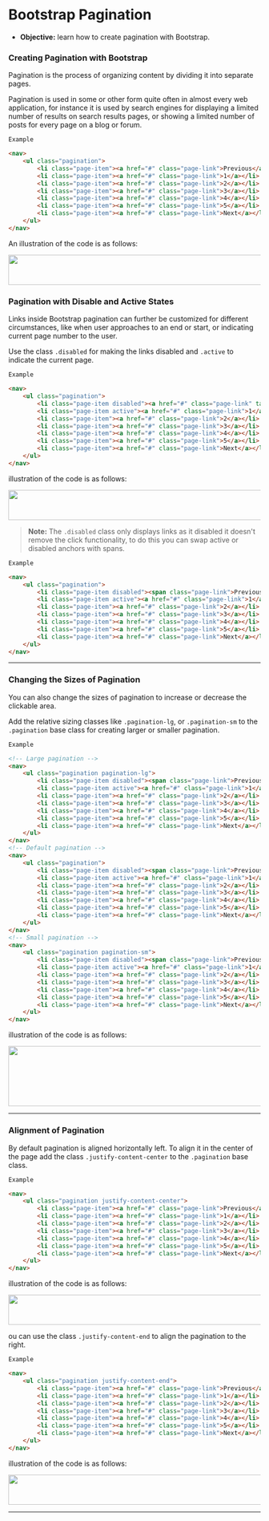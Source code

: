 # Bootstrap Pagination
- **Objective:** learn how to create pagination with Bootstrap.

### Creating Pagination with Bootstrap
Pagination is the process of organizing content by dividing it into separate pages.

Pagination is used in some or other form quite often in almost every web application, for instance it is used by search engines for displaying a limited number of results on search results pages, or showing a limited number of posts for every page on a blog or forum.

`Example`
```html
<nav>
    <ul class="pagination">
        <li class="page-item"><a href="#" class="page-link">Previous</a></li>
        <li class="page-item"><a href="#" class="page-link">1</a></li>
        <li class="page-item"><a href="#" class="page-link">2</a></li>
        <li class="page-item"><a href="#" class="page-link">3</a></li>
        <li class="page-item"><a href="#" class="page-link">4</a></li>
        <li class="page-item"><a href="#" class="page-link">5</a></li>
        <li class="page-item"><a href="#" class="page-link">Next</a></li>
    </ul>
</nav>
```
An illustration of the code is as follows:

<a href="url"><img src="https://www.tutorialrepublic.com/lib/images/bootstrap-4/bootstrap-pagination.png" height="60" width="800"></a>

### Pagination with Disable and Active States
Links inside Bootstrap pagination can further be customized for different circumstances, like when user approaches to an end or start, or indicating current page number to the user. 

Use the class `.disabled` for making the links disabled and `.active` to indicate the current page.

`Example`
```html
<nav>
    <ul class="pagination">
        <li class="page-item disabled"><a href="#" class="page-link" tabindex="-1">Previous</a></li>
        <li class="page-item active"><a href="#" class="page-link">1</a></li>
        <li class="page-item"><a href="#" class="page-link">2</a></li>
        <li class="page-item"><a href="#" class="page-link">3</a></li>
        <li class="page-item"><a href="#" class="page-link">4</a></li>
        <li class="page-item"><a href="#" class="page-link">5</a></li>
        <li class="page-item"><a href="#" class="page-link">Next</a></li>
    </ul>
</nav>
```
illustration of the code is as follows:

<a href="url"><img src="https://www.tutorialrepublic.com/lib/images/bootstrap-4/bootstrap-pagination-with-disabled-and-active-state.png" width="800" height="60"></a>

>**Note:** The `.disabled` class only displays links as it disabled it doesn't remove the click functionality, to do this you can swap active or disabled anchors with spans.

`Example`
```html
<nav>
    <ul class="pagination">
        <li class="page-item disabled"><span class="page-link">Previous</span></li>
        <li class="page-item active"><a href="#" class="page-link">1</a></li>
        <li class="page-item"><a href="#" class="page-link">2</a></li>
        <li class="page-item"><a href="#" class="page-link">3</a></li>
        <li class="page-item"><a href="#" class="page-link">4</a></li>
        <li class="page-item"><a href="#" class="page-link">5</a></li>
        <li class="page-item"><a href="#" class="page-link">Next</a></li>
    </ul>
</nav>
```
---
### Changing the Sizes of Pagination
You can also change the sizes of pagination to increase or decrease the clickable area.

Add the relative sizing classes like `.pagination-lg`, or `.pagination-sm` to the `.pagination` base class for creating larger or smaller pagination.

`Example`
```html
<!-- Large pagination -->
<nav>
    <ul class="pagination pagination-lg">
        <li class="page-item disabled"><span class="page-link">Previous</span></li>
        <li class="page-item active"><a href="#" class="page-link">1</a></li>
        <li class="page-item"><a href="#" class="page-link">2</a></li>
        <li class="page-item"><a href="#" class="page-link">3</a></li>
        <li class="page-item"><a href="#" class="page-link">4</a></li>
        <li class="page-item"><a href="#" class="page-link">5</a></li>
        <li class="page-item"><a href="#" class="page-link">Next</a></li>
    </ul>
</nav>
<!-- Default pagination -->
<nav>
    <ul class="pagination">
        <li class="page-item disabled"><span class="page-link">Previous</span></li>
        <li class="page-item active"><a href="#" class="page-link">1</a></li>
        <li class="page-item"><a href="#" class="page-link">2</a></li>
        <li class="page-item"><a href="#" class="page-link">3</a></li>
        <li class="page-item"><a href="#" class="page-link">4</a></li>
        <li class="page-item"><a href="#" class="page-link">5</a></li>
        <li class="page-item"><a href="#" class="page-link">Next</a></li>
    </ul>
</nav>
<!-- Small pagination -->
<nav>
    <ul class="pagination pagination-sm">
        <li class="page-item disabled"><span class="page-link">Previous</span></li>
        <li class="page-item active"><a href="#" class="page-link">1</a></li>
        <li class="page-item"><a href="#" class="page-link">2</a></li>
        <li class="page-item"><a href="#" class="page-link">3</a></li>
        <li class="page-item"><a href="#" class="page-link">4</a></li>
        <li class="page-item"><a href="#" class="page-link">5</a></li>
        <li class="page-item"><a href="#" class="page-link">Next</a></li>
    </ul>
</nav>
```
illustration of the code is as follows:

<a href="url"><img src="https://www.tutorialrepublic.com/lib/images/bootstrap-4/bootstrap-pagination-sizes.png" height="120" width="800"></a>

---
### Alignment of Pagination
By default pagination is aligned horizontally left. To align it in the center of the page add the class `.justify-content-center` to the `.pagination` base class.

`Example`
```html
<nav>
    <ul class="pagination justify-content-center">
        <li class="page-item"><a href="#" class="page-link">Previous</a></li>
        <li class="page-item"><a href="#" class="page-link">1</a></li>
        <li class="page-item"><a href="#" class="page-link">2</a></li>
        <li class="page-item"><a href="#" class="page-link">3</a></li>
        <li class="page-item"><a href="#" class="page-link">4</a></li>
        <li class="page-item"><a href="#" class="page-link">5</a></li>
        <li class="page-item"><a href="#" class="page-link">Next</a></li>
    </ul>
</nav>
```
illustration of the code is as follows:

<a href="url"><img src="https://www.tutorialrepublic.com/lib/images/bootstrap-4/bootstrap-pagination-center-alignment.png" height="60" width="800"></a>

ou can use the class `.justify-content-end` to align the pagination to the right.

`Example`
```html
<nav>
    <ul class="pagination justify-content-end">
        <li class="page-item"><a href="#" class="page-link">Previous</a></li>
        <li class="page-item"><a href="#" class="page-link">1</a></li>
        <li class="page-item"><a href="#" class="page-link">2</a></li>
        <li class="page-item"><a href="#" class="page-link">3</a></li>
        <li class="page-item"><a href="#" class="page-link">4</a></li>
        <li class="page-item"><a href="#" class="page-link">5</a></li>
        <li class="page-item"><a href="#" class="page-link">Next</a></li>
    </ul>
</nav>
```
illustration of the code is as follows:

<a href="url"><img src="https://www.tutorialrepublic.com/lib/images/bootstrap-4/bootstrap-pagination-right-alignment.png" height="60" width="800"></a>

---